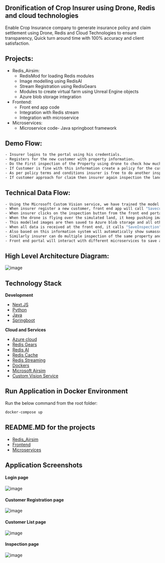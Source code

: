 ## Dronification of Crop Insurer using Drone, Redis and cloud technologies

Enable Crop Insurance company to generate insurance policy and claim settlement using Drone, Redis and Cloud Technologies to ensure transparency, Quick turn around time with 100% accuracy and client satisfaction.  

## Projects:
- Redis_Airsim:
  -  RedisMod for loading Redis modules
  -  Image modelling using RedisAI
  -  Stream Registration using RedisGears
  -  Modules to create virtual farm using Unreal Engine objects
  -  Azure blob storage integration
- Frontend:
  -  Front end app code
  -  Integration with Redis stream
  -  Integration with microservice
- Microservices:
  -  Microservice code- Java springboot framework
  
## Demo Flow:  

```sh
- Insurer logins to the portal using his credentials.  
- Registers for the new customer with property information.  
- Do the First inspection of the Property using drone to check how much land is cultivated and based on this information generate sum assured and premium.  
- If Customer is fine with this information create a policy for the customer.  
- As per policy terms and conditions insurer is free to do another inspection of the land during the polcy period to provide recommedation to the customer if any deviation found while providing the policy.  
- If customer approach for claim then insurer again inspection the land using drone and understand how much damage happended on the land and provide the claim amount accordingly.  
```

## Technical Data Flow:  

```sh
- Using the Microsoft Custom Vision service, we have trained the model which can identify Cultivalted, InFertileLand, High quality crop, Low quality crop and other lands. This trained model will provide a Tensor flow(*.TB) file which will then be used by RedisAI to help image modelling of images returned through drone.  
- When insurer register a new customer, front end app will call "Savecustomer" API to save the data in MySQL DB.  
- When insurer clicks on the inspection button from the front end portal, a signal with new Inspection ID will be pushed to Redis Stream named 'inspection' which will inform Drone to start the inspection of the land.  
- When the drone is flying over the simulated land, it keep pushing images to Redis stream named 'inspectiondata' and RedisGears container which is listening to that Redis Stream will process this images using trained transor flow model at RedisAI.
- This modelled images are then saved to Azure blob storage and all other information will be pushed to redis stream which will then be consumed by front end app where it is showing all data to insurer portal.    
- When all data is received at the front end, it calls "SaveInspection" API to save all data to the MSQL DB.  
- Also based on this information system will automatically show sumassured and single premimum (single premium value also added a risk factor based on past claimed data of all other customers in that area) to the portal where customer and insurer can agree and create a new policy.  
- Similarly insurer can do multiple inspection of the same property and if required after inspection, insurer can generate a claim for the given policy.      
- Front end portal will interact with different microservices to save and get the data on the portal.   
```

## High Level Architecture Diagram:  

![image](https://user-images.githubusercontent.com/83917397/118373643-9e188280-b5d5-11eb-8310-51c462572ed1.png)


## Technology Stack

**Development**  
 
- [Next.JS](https://nextjs.org/)
- [Python](https://www.python.org/)
- [Java](https://www.java.com/en/)
- [Springboot](https://spring.io/projects/spring-boot)
   
**Cloud and Services**  

- [Azure cloud](https://azure.microsoft.com/en-in/)
- [Redis Gears](https://redislabs.com/modules/redis-gears/)
- [Redis AI](https://redislabs.com/modules/redis-ai/)
- [Redis Cache](https://redis.io/)
- [Redis Streaming](https://redis.io/topics/streams-intro)
- [Dockers](https://www.docker.com/)
- [Microsoft Airsim](https://microsoft.github.io/AirSim/)
- [Custom Vision Service](https://azure.microsoft.com/en-us/services/cognitive-services/custom-vision-service/)

## Run Application in Docker Environment

Run the below command from the root folder:
```sh
docker-compose up
```
## README.MD for the projects

- [Redis_Airsim](https://github.com/piyushjaincloud2/CropInsurRedis/blob/main/Redis_Airsim/README.md)
- [Frontend](https://github.com/piyushjaincloud2/CropInsurRedis/blob/main/frontend/README.md)
-  [Microservices](https://github.com/piyushjaincloud2/CropInsurRedis/blob/main/microservices/README.md)

## Application Screenshots
#### Login page
![image](https://piyushjaincloud2.github.io/CropInsurRedis/login.png)
#### Customer Registration page
![image](https://piyushjaincloud2.github.io/CropInsurRedis/customer-register.png)
#### Customer List page
![image](https://piyushjaincloud2.github.io/CropInsurRedis/customer-list.png)
#### Inspection page
![image](https://piyushjaincloud2.github.io/CropInsurRedis/inspection-data.png)